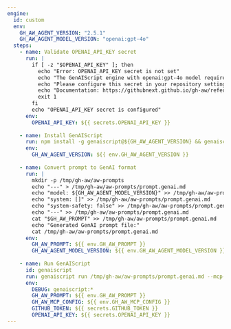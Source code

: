 ```yaml
---
engine:
  id: custom
  env:
    GH_AW_AGENT_VERSION: "2.5.1"
    GH_AW_AGENT_MODEL_VERSION: "openai:gpt-4o"
  steps:
    - name: Validate OPENAI_API_KEY secret
      run: |
        if [ -z "$OPENAI_API_KEY" ]; then
          echo "Error: OPENAI_API_KEY secret is not set"
          echo "The GenAIScript engine with openai:gpt-4o model requires OPENAI_API_KEY secret to be configured."
          echo "Please configure this secret in your repository settings."
          echo "Documentation: https://githubnext.github.io/gh-aw/reference/engines/"
          exit 1
        fi
        echo "OPENAI_API_KEY secret is configured"
      env:
        OPENAI_API_KEY: ${{ secrets.OPENAI_API_KEY }}
    
    - name: Install GenAIScript
      run: npm install -g genaiscript@${GH_AW_AGENT_VERSION} && genaiscript --version
      env:
        GH_AW_AGENT_VERSION: ${{ env.GH_AW_AGENT_VERSION }}
    
    - name: Convert prompt to GenAI format
      run: |
        mkdir -p /tmp/gh-aw/aw-prompts
        echo "---" > /tmp/gh-aw/aw-prompts/prompt.genai.md
        echo "model: ${GH_AW_AGENT_MODEL_VERSION}" >> /tmp/gh-aw/aw-prompts/prompt.genai.md
        echo "system: []" >> /tmp/gh-aw/aw-prompts/prompt.genai.md
        echo "system-safety: false" >> /tmp/gh-aw/aw-prompts/prompt.genai.md
        echo "---" >> /tmp/gh-aw/aw-prompts/prompt.genai.md
        cat "$GH_AW_PROMPT" >> /tmp/gh-aw/aw-prompts/prompt.genai.md
        echo "Generated GenAI prompt file:"
        cat /tmp/gh-aw/aw-prompts/prompt.genai.md
      env:
        GH_AW_PROMPT: ${{ env.GH_AW_PROMPT }}
        GH_AW_AGENT_MODEL_VERSION: ${{ env.GH_AW_AGENT_MODEL_VERSION }}
    
    - name: Run GenAIScript
      id: genaiscript
      run: genaiscript run /tmp/gh-aw/aw-prompts/prompt.genai.md --mcp-config $GH_AW_MCP_CONFIG --out /tmp/gh-aw/genaiscript-output.md
      env:
        DEBUG: genaiscript:*
        GH_AW_PROMPT: ${{ env.GH_AW_PROMPT }}
        GH_AW_MCP_CONFIG: ${{ env.GH_AW_MCP_CONFIG }}
        GITHUB_TOKEN: ${{ secrets.GITHUB_TOKEN }}
        OPENAI_API_KEY: ${{ secrets.OPENAI_API_KEY }}
---
```


<!--
This shared configuration sets up a custom agentic engine using microsoft/genaiscript.

**Usage:**
Include this file in your workflow using frontmatter imports:

```yaml
---
imports:
  - shared/genaiscript.md
---
```

**Requirements:**
- The workflow will install genaiscript npm package using version from `GH_AW_AGENT_VERSION` env var
- The original prompt file is converted to GenAI markdown format (prompt.genai.md)
- GenAIScript is executed with MCP server configuration if available
- Output is captured in the agent log file
- **OPENAI_API_KEY secret must be configured** in repository settings when using OpenAI models

**Note**: 
- This workflow requires internet access to install npm packages
- The genaiscript version can be customized by setting the `GH_AW_AGENT_VERSION` environment variable (default: `2.5.1`)
- The AI model can be customized by setting the `GH_AW_AGENT_MODEL_VERSION` environment variable (default: `openai:gpt-4o`)
- MCP server configuration is automatically passed if configured in the workflow
- When using `openai:` models, ensure the `OPENAI_API_KEY` secret is configured in your repository settings
-->
